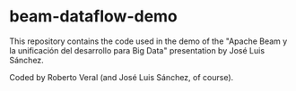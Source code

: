 # beam-dataflow-demo
This repository contains the code used in the demo of the "Apache Beam y la unificación del desarrollo para Big Data" presentation by José Luis Sánchez.

Coded by Roberto Veral (and José Luis Sánchez, of course).
